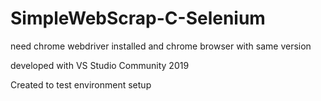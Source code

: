 # SimpleWebScrap-C-Selenium
need chrome webdriver installed and chrome browser with same version

developed with VS Studio Community 2019

Created to test environment setup
